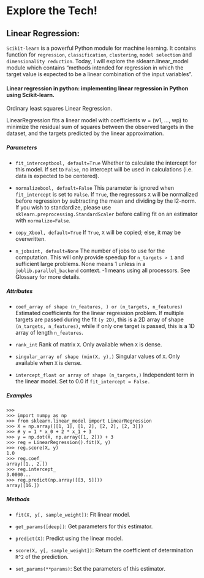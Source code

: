 # Explore the Tech!

## Linear Regression:


`Scikit-learn` is a powerful Python module for machine learning. It contains function for `regression`, `classification`, `clustering`, `model selection` and `dimensionality reduction`. Today, I will explore the sklearn.linear_model module which contains “methods intended for regression in which the target value is expected to be a linear combination of the input variables”.

#### Linear regression in python: implementing linear regression in Python using Scikit-learn.

Ordinary least squares Linear Regression.

LinearRegression fits a linear model with coefficients w = (w1, …, wp) to minimize the residual sum of squares between the observed targets in the dataset, and the targets predicted by the linear approximation.

##### Parameters
* `fit_interceptbool, default=True`
Whether to calculate the intercept for this model. If set to `False`, no intercept will be used in calculations (i.e. data is expected to be centered).

* `normalizebool, default=False`
This parameter is ignored when `fit_intercept` is set to `False`. If `True`, the regressors `X` will be normalized before regression by subtracting the mean and dividing by the l2-norm. 
If you wish to standardize, please use `sklearn.preprocessing.StandardScaler` before calling fit on an estimator with `normalize=False`.

* `copy_Xbool, default=True`
If `True`, `X` will be copied; else, it may be overwritten.

* `n_jobsint, default=None`
The number of jobs to use for the computation. This will only provide speedup for `n_targets > 1` and sufficient large problems. 
None means 1 unless in a `joblib.parallel_backend` context. -1 means using all processors. See Glossary for more details.


##### Attributes
* `coef_array of shape (n_features, ) or (n_targets, n_features)`
Estimated coefficients for the linear regression problem. If multiple targets are passed during the fit `(y 2D)`, this is a 2D array of shape `(n_targets, n_features)`,
while if only one target is passed, this is a 1D array of length `n_features`.

* `rank_int`
Rank of matrix `X`. Only available when `X` is dense.

* `singular_array of shape (min(X, y),)`
Singular values of `X`. Only available when `X` is dense.

* `intercept_float or array of shape (n_targets,)`
Independent term in the linear model. Set to 0.0 if `fit_intercept = False.`


##### Examples
```
>>>
>>> import numpy as np
>>> from sklearn.linear_model import LinearRegression
>>> X = np.array([[1, 1], [1, 2], [2, 2], [2, 3]])
>>> # y = 1 * x_0 + 2 * x_1 + 3
>>> y = np.dot(X, np.array([1, 2])) + 3
>>> reg = LinearRegression().fit(X, y)
>>> reg.score(X, y)
1.0
>>> reg.coef_
array([1., 2.])
>>> reg.intercept_
3.0000...
>>> reg.predict(np.array([[3, 5]]))
array([16.])
```


##### Methods

* `fit(X, y[, sample_weight])`: Fit linear model.

* `get_params([deep])`: Get parameters for this estimator.

* `predict(X)`: Predict using the linear model.

* `score(X, y[, sample_weight])`: Return the coefficient of determination `R^2` of the prediction.

* `set_params(**params)`: Set the parameters of this estimator.
